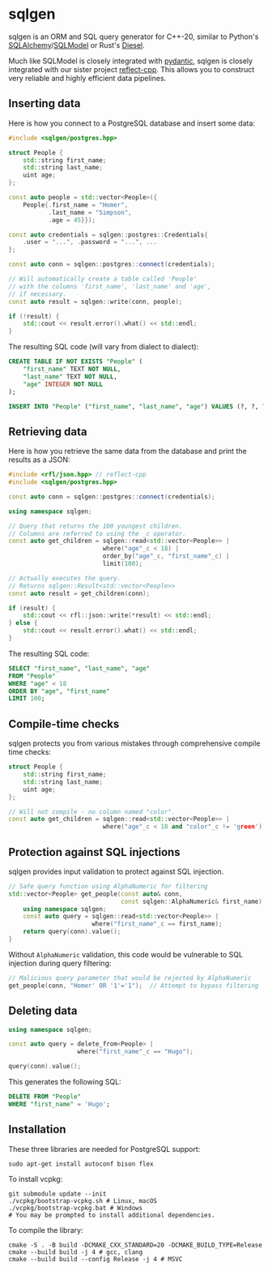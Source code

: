 # sqlgen

sqlgen is an ORM and SQL query generator for C++-20, similar to Python's [SQLAlchemy](https://github.com/sqlalchemy/sqlalchemy)/[SQLModel](https://github.com/fastapi/sqlmodel) or Rust's [Diesel](https://github.com/diesel-rs/diesel).

Much like SQLModel is closely integrated with [pydantic](https://github.com/pydantic/pydantic),
sqlgen is closely integrated with our sister project [reflect-cpp](https://github.com/getml/reflect-cpp). This allows you to construct very reliable and highly efficient data pipelines.

## Inserting data 

Here is how you connect to a PostgreSQL database
and insert some data:

```cpp
#include <sqlgen/postgres.hpp>

struct People {
    std::string first_name;
    std::string last_name;
    uint age;
};

const auto people = std::vector<People>({
    People{.first_name = "Homer",
           .last_name = "Simpson",
           .age = 45}});

const auto credentials = sqlgen::postgres::Credentials{
    .user = "...", .password = "...", ...
};

const auto conn = sqlgen::postgres::connect(credentials);

// Will automatically create a table called 'People'
// with the columns 'first_name', 'last_name' and 'age', 
// if necessary.
const auto result = sqlgen::write(conn, people);

if (!result) {
    std::cout << result.error().what() << std::endl;
}
```

The resulting SQL code (will vary from dialect to dialect):

```sql
CREATE TABLE IF NOT EXISTS "People" (
    "first_name" TEXT NOT NULL,
    "last_name" TEXT NOT NULL,
    "age" INTEGER NOT NULL
);

INSERT INTO "People" ("first_name", "last_name", "age") VALUES (?, ?, ?);
```

## Retrieving data 

Here is how you retrieve the same data from the database
and print the results as a JSON:

```cpp
#include <rfl/json.hpp> // reflect-cpp
#include <sqlgen/postgres.hpp>

const auto conn = sqlgen::postgres::connect(credentials);

using namespace sqlgen;

// Query that returns the 100 youngest children.
// Columns are referred to using the _c operator.
const auto get_children = sqlgen::read<std::vector<People>> |
                          where("age"_c < 18) |
                          order_by("age"_c, "first_name"_c) |
                          limit(100);

// Actually executes the query.
// Returns sqlgen::Result<std::vector<People>>
const auto result = get_children(conn);

if (result) {
    std::cout << rfl::json::write(*result) << std::endl;
} else {
    std::cout << result.error().what() << std::endl;
}
```

The resulting SQL code:

```sql
SELECT "first_name", "last_name", "age"
FROM "People"
WHERE "age" < 18
ORDER BY "age", "first_name" 
LIMIT 100;
```

## Compile-time checks

sqlgen protects you from various mistakes through comprehensive
compile time checks:

```cpp
struct People {
    std::string first_name;
    std::string last_name;
    uint age;
};

// Will not compile - no column named "color".
const auto get_children = sqlgen::read<std::vector<People>> |
                          where("age"_c < 18 and "color"_c != 'green');
```

## Protection against SQL injections

sqlgen provides input validation to protect against SQL injection.

```cpp
// Safe query function using AlphaNumeric for filtering
std::vector<People> get_people(const auto& conn, 
                               const sqlgen::AlphaNumeric& first_name) {
    using namespace sqlgen;
    const auto query = sqlgen::read<std::vector<People>> | 
                       where("first_name"_c == first_name);
    return query(conn).value();
}
```

Without `AlphaNumeric` validation, this code would be vulnerable to SQL injection during query filtering:

```cpp
// Malicious query parameter that would be rejected by AlphaNumeric
get_people(conn, "Homer' OR '1'='1");  // Attempt to bypass filtering
```

## Deleting data

```cpp
using namespace sqlgen;

const auto query = delete_from<People> |
                   where("first_name"_c == "Hugo");

query(conn).value();
```

This generates the following SQL:

```sql
DELETE FROM "People"
WHERE "first_name" = 'Hugo';
```

## Installation

These three libraries are needed for PostgreSQL support:

```
sudo apt-get install autoconf bison flex
```

To install vcpkg:

```
git submodule update --init
./vcpkg/bootstrap-vcpkg.sh # Linux, macOS
./vcpkg/bootstrap-vcpkg.bat # Windows
# You may be prompted to install additional dependencies.
```

To compile the library:

```
cmake -S . -B build -DCMAKE_CXX_STANDARD=20 -DCMAKE_BUILD_TYPE=Release
cmake --build build -j 4 # gcc, clang
cmake --build build --config Release -j 4 # MSVC
```

